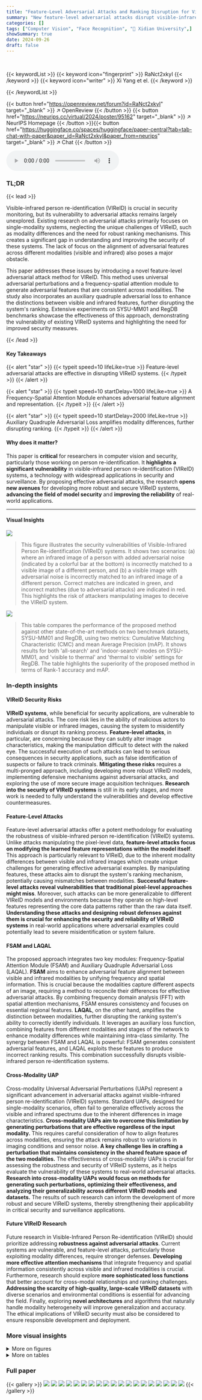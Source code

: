 ```yaml
---
title: "Feature-Level Adversarial Attacks and Ranking Disruption for Visible-Infrared Person Re-identification"
summary: "New feature-level adversarial attacks disrupt visible-infrared person re-identification (VIReID) systems by cleverly aligning and manipulating features to cause incorrect ranking results."
categories: []
tags: ["Computer Vision", "Face Recognition", "🏢 Xidian University",]
showSummary: true
date: 2024-09-26
draft: false
---
```


<br>

{{< keywordList >}}
{{< keyword icon="fingerprint" >}} RaNct2xkyI {{< /keyword >}}
{{< keyword icon="writer" >}} Xi Yang et el. {{< /keyword >}}
 
{{< /keywordList >}}

{{< button href="https://openreview.net/forum?id=RaNct2xkyI" target="_blank" >}}
↗ OpenReview
{{< /button >}}
{{< button href="https://neurips.cc/virtual/2024/poster/95162" target="_blank" >}}
↗ NeurIPS Homepage
{{< /button >}}{{< button href="https://huggingface.co/spaces/huggingface/paper-central?tab=tab-chat-with-paper&paper_id=RaNct2xkyI&paper_from=neurips" target="_blank" >}}
↗ Chat
{{< /button >}}



<audio controls>
    <source src="https://ai-paper-reviewer.com/RaNct2xkyI/podcast.wav" type="audio/wav">
    Your browser does not support the audio element.
</audio>


### TL;DR


{{< lead >}}

Visible-infrared person re-identification (VIReID) is crucial in security monitoring, but its vulnerability to adversarial attacks remains largely unexplored.  Existing research on adversarial attacks primarily focuses on single-modality systems, neglecting the unique challenges of VIReID, such as modality differences and the need for robust ranking mechanisms.  This creates a significant gap in understanding and improving the security of these systems.  The lack of focus on the alignment of adversarial features across different modalities (visible and infrared) also poses a major obstacle. 

This paper addresses these issues by introducing a novel feature-level adversarial attack method for VIReID. This method uses universal adversarial perturbations and a frequency-spatial attention module to generate adversarial features that are consistent across modalities.  The study also incorporates an auxiliary quadruple adversarial loss to enhance the distinctions between visible and infrared features, further disrupting the system's ranking. Extensive experiments on SYSU-MM01 and RegDB benchmarks showcase the effectiveness of this approach, demonstrating the vulnerability of existing VIReID systems and highlighting the need for improved security measures.

{{< /lead >}}


#### Key Takeaways

{{< alert "star" >}}
{{< typeit speed=10 lifeLike=true >}} Feature-level adversarial attacks are effective in disrupting VIReID systems. {{< /typeit >}}
{{< /alert >}}

{{< alert "star" >}}
{{< typeit speed=10 startDelay=1000 lifeLike=true >}} A Frequency-Spatial Attention Module enhances adversarial feature alignment and representation. {{< /typeit >}}
{{< /alert >}}

{{< alert "star" >}}
{{< typeit speed=10 startDelay=2000 lifeLike=true >}} Auxiliary Quadruple Adversarial Loss amplifies modality differences, further disrupting ranking. {{< /typeit >}}
{{< /alert >}}

#### Why does it matter?
This paper is **critical** for researchers in computer vision and security, particularly those working on person re-identification. It **highlights a significant vulnerability** in visible-infrared person re-identification (VIReID) systems, a technology with widespread applications in security and surveillance.  By proposing effective adversarial attacks, the research **opens new avenues** for developing more robust and secure VIReID systems, **advancing the field of model security** and **improving the reliability** of real-world applications.

------
#### Visual Insights



![](https://ai-paper-reviewer.com/RaNct2xkyI/figures_1_1.jpg)

> This figure illustrates the security vulnerabilities of Visible-Infrared Person Re-identification (VIReID) systems.  It shows two scenarios: (a) where an infrared image of a person with added adversarial noise (indicated by a colorful bar at the bottom) is incorrectly matched to a visible image of a different person, and (b) a visible image with adversarial noise is incorrectly matched to an infrared image of a different person.  Correct matches are indicated in green, and incorrect matches (due to adversarial attacks) are indicated in red. This highlights the risk of attackers manipulating images to deceive the VIReID system.





![](https://ai-paper-reviewer.com/RaNct2xkyI/tables_7_1.jpg)

> This table compares the performance of the proposed method against other state-of-the-art methods on two benchmark datasets, SYSU-MM01 and RegDB, using two metrics: Cumulative Matching Characteristic (CMC) and mean Average Precision (mAP).  It shows results for both 'all-search' and 'indoor-search' modes on SYSU-MM01, and 'visible to thermal' and 'thermal to visible' settings for RegDB. The table highlights the superiority of the proposed method in terms of Rank-1 accuracy and mAP.





### In-depth insights


#### VIReID Security Risks
**VIReID systems**, while beneficial for security applications, are vulnerable to adversarial attacks.  The core risk lies in the ability of malicious actors to manipulate visible or infrared images, causing the system to misidentify individuals or disrupt its ranking process.  **Feature-level attacks**, in particular, are concerning because they can subtly alter image characteristics, making the manipulation difficult to detect with the naked eye.  The successful execution of such attacks can lead to serious consequences in security applications, such as false identification of suspects or failure to track criminals.  **Mitigating these risks** requires a multi-pronged approach, including developing more robust VIReID models, implementing defensive mechanisms against adversarial attacks, and exploring the use of more secure image acquisition techniques.  **Research into the security of VIReID systems** is still in its early stages, and more work is needed to fully understand the vulnerabilities and develop effective countermeasures.

#### Feature-Level Attacks
Feature-level adversarial attacks offer a potent methodology for evaluating the robustness of visible-infrared person re-identification (VIReID) systems. Unlike attacks manipulating the pixel-level data, **feature-level attacks focus on modifying the learned feature representations within the model itself**.  This approach is particularly relevant to VIReID, due to the inherent modality differences between visible and infrared images which create unique challenges for generating effective adversarial examples.  By manipulating features, these attacks aim to disrupt the system's ranking mechanism, potentially causing mismatches between modalities.  **Successful feature-level attacks reveal vulnerabilities that traditional pixel-level approaches might miss**.  Moreover, such attacks can be more generalizable to different VIReID models and environments because they operate on high-level features representing the core data patterns rather than the raw data itself.  **Understanding these attacks and designing robust defenses against them is crucial for enhancing the security and reliability of VIReID systems** in real-world applications where adversarial examples could potentially lead to severe misidentification or system failure.

#### FSAM and LAQAL
The proposed approach integrates two key modules: Frequency-Spatial Attention Module (FSAM) and Auxiliary Quadruple Adversarial Loss (LAQAL).  **FSAM** aims to enhance adversarial feature alignment between visible and infrared modalities by unifying frequency and spatial information. This is crucial because the modalities capture different aspects of an image, requiring a method to reconcile their differences for effective adversarial attacks.  By combining frequency domain analysis (FFT) with spatial attention mechanisms, FSAM ensures consistency and focuses on essential regional features.  **LAQAL**, on the other hand, amplifies the distinction between modalities, further disrupting the ranking system's ability to correctly identify individuals.  It leverages an auxiliary loss function, combining features from different modalities and stages of the network to enhance modality differences while maintaining intra-class similarity. The synergy between FSAM and LAQAL is powerful: FSAM generates consistent adversarial features, and LAQAL exploits these features to produce incorrect ranking results. This combination successfully disrupts visible-infrared person re-identification systems.

#### Cross-Modality UAP
Cross-modality Universal Adversarial Perturbations (UAPs) represent a significant advancement in adversarial attacks against visible-infrared person re-identification (VIReID) systems.  Standard UAPs, designed for single-modality scenarios, often fail to generalize effectively across the visible and infrared spectrums due to the inherent differences in image characteristics. **Cross-modality UAPs aim to overcome this limitation by generating perturbations that are effective regardless of the input modality.** This requires careful consideration of how to align features across modalities, ensuring the attack remains robust to variations in imaging conditions and sensor noise.  **A key challenge lies in crafting a perturbation that maintains consistency in the shared feature space of the two modalities.** The effectiveness of cross-modality UAPs is crucial for assessing the robustness and security of VIReID systems, as it helps evaluate the vulnerability of these systems to real-world adversarial attacks. **Research into cross-modality UAPs would focus on methods for generating such perturbations, optimizing their effectiveness, and analyzing their generalizability across different VIReID models and datasets.** The results of such research can inform the development of more robust and secure VIReID systems, thereby strengthening their applicability in critical security and surveillance applications.

#### Future VIReID Research
Future research in Visible-Infrared Person Re-identification (VIReID) should prioritize addressing **robustness against adversarial attacks**.  Current systems are vulnerable, and feature-level attacks, particularly those exploiting modality differences, require stronger defenses.  **Developing more effective attention mechanisms** that integrate frequency and spatial information consistently across visible and infrared modalities is crucial.  Furthermore, research should explore **more sophisticated loss functions** that better account for cross-modal relationships and ranking challenges.  **Addressing the scarcity of high-quality, large-scale VIReID datasets** with diverse scenarios and environmental conditions is essential for advancing the field. Finally, exploring **novel architectures** and algorithms that naturally handle modality heterogeneity will improve generalization and accuracy.  The ethical implications of VIReID security must also be considered to ensure responsible development and deployment.


### More visual insights

<details>
<summary>More on figures
</summary>


![](https://ai-paper-reviewer.com/RaNct2xkyI/figures_3_1.jpg)

> This figure illustrates the overall architecture of the proposed method for feature-level adversarial attacks and ranking disruption in Visible-Infrared Person Re-identification (VIReID).  It shows a dual-stream ResNet network as the backbone, with universal adversarial perturbation (UAP) added to visible and infrared images. The Frequency-Spatial Attention Module (FSAM) extracts frequency-domain spatial features, and the Auxiliary Quadruple Adversarial Loss (LAQAL) amplifies modality differences to disrupt ranking results. The figure also includes a detailed diagram of the FSAM module, showing the FFT, spatial attention module (SAM), and IFFT processes.


![](https://ai-paper-reviewer.com/RaNct2xkyI/figures_4_1.jpg)

> This figure shows the decomposition and reconstruction of visible and infrared images using Fast Fourier Transform (FFT).  Subfigure (a) displays the original visible and infrared images of a pedestrian. Subfigure (b) shows the reconstruction using only the amplitude information from the FFT, highlighting the overall brightness and contrast. Subfigure (c) shows the reconstruction using only the phase information from the FFT, emphasizing the structural details and shape of the pedestrian.


![](https://ai-paper-reviewer.com/RaNct2xkyI/figures_9_1.jpg)

> This figure shows the t-SNE visualization of the features before and after the adversarial attack.  Each point represents a pedestrian image feature from either the visible or infrared modality. Different colors indicate different identities. Before the attack (left), features from the same identity cluster tightly together, and visible and infrared features are closely related. After the attack (right), the feature clusters are significantly more dispersed, showing how the attack separates features across modalities and within identities. This demonstrates that the attack effectively disrupts the relationship between visible and infrared features, impacting the re-identification performance.


</details>




<details>
<summary>More on tables
</summary>


![](https://ai-paper-reviewer.com/RaNct2xkyI/tables_7_2.jpg)
> This table presents a comparison of Cumulative Matching Characteristic (CMC) and mean Average Precision (mAP) metrics for various Visible-Infrared Person Re-identification (VIReID) systems.  It shows the performance of these systems before and after being subjected to an adversarial attack. The bold numbers highlight the performance drop after the attack, demonstrating the vulnerability of these VIReID systems to adversarial attacks.

![](https://ai-paper-reviewer.com/RaNct2xkyI/tables_8_1.jpg)
> This table presents the ablation study results, showing the impact of each component (noise addition, Frequency-Spatial Attention Module (FSAM), Spatial Attention Module (SAM), and Auxiliary Quadruple Adversarial Loss (LAQAL)) on the performance metrics (Rank-1 accuracy and mean Average Precision (mAP)) of the proposed adversarial attack method on the SYSU-MM01 and RegDB datasets.  Each row represents a different combination of components, with a checkmark indicating the inclusion of a particular component.  The results show the effectiveness of each component in disrupting the ranking of the VIReID system.

![](https://ai-paper-reviewer.com/RaNct2xkyI/tables_8_2.jpg)
> This table presents the performance comparison of different feature extraction methods on the RegDB dataset.  The performance is measured in terms of CMC and mAP. The settings used for this comparison include the baseline model, the spatial focusing module (SFM), and the auxiliary quadruple adversarial loss (LAQAL). Different feature extraction methods (block0-block4) are compared to determine which is the most effective. The 'block0-block4(ours)' row represents the results obtained using the proposed method.

![](https://ai-paper-reviewer.com/RaNct2xkyI/tables_9_1.jpg)
> This table presents the comparison of the proposed Frequency-Spatial Attention Module (FSAM) against other attention mechanisms (SENet and ECA-Net). The performance is evaluated using CMC and mAP metrics on SYSU-MM01 and RegDB datasets, demonstrating the effectiveness of FSAM in improving the accuracy of visible-infrared person re-identification.

</details>




### Full paper

{{< gallery >}}
<img src="https://ai-paper-reviewer.com/RaNct2xkyI/1.png" class="grid-w50 md:grid-w33 xl:grid-w25" />
<img src="https://ai-paper-reviewer.com/RaNct2xkyI/2.png" class="grid-w50 md:grid-w33 xl:grid-w25" />
<img src="https://ai-paper-reviewer.com/RaNct2xkyI/3.png" class="grid-w50 md:grid-w33 xl:grid-w25" />
<img src="https://ai-paper-reviewer.com/RaNct2xkyI/4.png" class="grid-w50 md:grid-w33 xl:grid-w25" />
<img src="https://ai-paper-reviewer.com/RaNct2xkyI/5.png" class="grid-w50 md:grid-w33 xl:grid-w25" />
<img src="https://ai-paper-reviewer.com/RaNct2xkyI/6.png" class="grid-w50 md:grid-w33 xl:grid-w25" />
<img src="https://ai-paper-reviewer.com/RaNct2xkyI/7.png" class="grid-w50 md:grid-w33 xl:grid-w25" />
<img src="https://ai-paper-reviewer.com/RaNct2xkyI/8.png" class="grid-w50 md:grid-w33 xl:grid-w25" />
<img src="https://ai-paper-reviewer.com/RaNct2xkyI/9.png" class="grid-w50 md:grid-w33 xl:grid-w25" />
<img src="https://ai-paper-reviewer.com/RaNct2xkyI/10.png" class="grid-w50 md:grid-w33 xl:grid-w25" />
<img src="https://ai-paper-reviewer.com/RaNct2xkyI/11.png" class="grid-w50 md:grid-w33 xl:grid-w25" />
<img src="https://ai-paper-reviewer.com/RaNct2xkyI/12.png" class="grid-w50 md:grid-w33 xl:grid-w25" />
<img src="https://ai-paper-reviewer.com/RaNct2xkyI/13.png" class="grid-w50 md:grid-w33 xl:grid-w25" />
<img src="https://ai-paper-reviewer.com/RaNct2xkyI/14.png" class="grid-w50 md:grid-w33 xl:grid-w25" />
<img src="https://ai-paper-reviewer.com/RaNct2xkyI/15.png" class="grid-w50 md:grid-w33 xl:grid-w25" />
<img src="https://ai-paper-reviewer.com/RaNct2xkyI/16.png" class="grid-w50 md:grid-w33 xl:grid-w25" />
<img src="https://ai-paper-reviewer.com/RaNct2xkyI/17.png" class="grid-w50 md:grid-w33 xl:grid-w25" />
<img src="https://ai-paper-reviewer.com/RaNct2xkyI/18.png" class="grid-w50 md:grid-w33 xl:grid-w25" />
<img src="https://ai-paper-reviewer.com/RaNct2xkyI/19.png" class="grid-w50 md:grid-w33 xl:grid-w25" />
{{< /gallery >}}